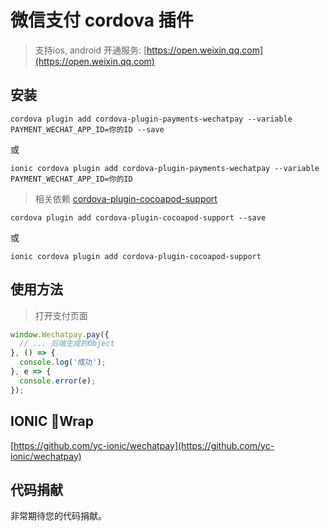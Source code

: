 # 微信支付 cordova 插件

> 支持ios, android
开通服务: [https://open.weixin.qq.com](https://open.weixin.qq.com)

## 安装

```
cordova plugin add cordova-plugin-payments-wechatpay --variable PAYMENT_WECHAT_APP_ID=你的ID --save
```
或
```
ionic cordova plugin add cordova-plugin-payments-wechatpay --variable PAYMENT_WECHAT_APP_ID=你的ID
```

> 相关依赖
[cordova-plugin-cocoapod-support](https://www.npmjs.com/package/cordova-plugin-cocoapod-support)
```
cordova plugin add cordova-plugin-cocoapod-support --save
```
或
```
ionic cordova plugin add cordova-plugin-cocoapod-support
```

## 使用方法
>打开支付页面
```js
window.Wechatpay.pay({
  // ... 后端生成的Object
}, () => {
  console.log('成功');
}, e => {
  console.error(e);
});

```

## IONIC Wrap
[https://github.com/yc-ionic/wechatpay](https://github.com/yc-ionic/wechatpay)

## 代码捐献

非常期待您的代码捐献。